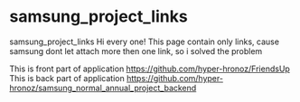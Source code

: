 # samsung_project_links
samsung_project_links
 Hi every one! This page contain only links, cause samsung dont let attach more then one link, so i solved the problem
 
 This is front part of application https://github.com/hyper-hronoz/FriendsUp
 This is back part of application https://github.com/hyper-hronoz/samsung_normal_annual_project_backend
